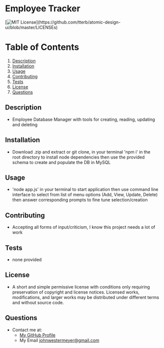 # Employee Tracker
  [![MIT License](https://img.shields.io/apm/l/atomic-design-ui.svg?)](https://github.com/tterb/atomic-design-ui/blob/master/LICENSEs)
  # Table of Contents
1. [Description](#description)
2. [Installation](#installation)
3. [Usage](#usage)
4. [Contributing](#contributing)
5. [Tests](#tests)
6. [License](#license)
7. [Questions](#questions)
## Description
* Employee Database Manager with tools for creating, reading, updating and deleting
## Installation
* Download .zip and extract or git clone, in your terminal 'npm i' in the root directory to install node dependencies then use the provided schema to create and populate the DB in MySQL
## Usage
* 'node app.js' in your terminal to start application then use command line interface to select from list of menu options (Add, View, Update, Delete) then answer corresponding prompts to fine tune selection/creation
## Contributing
* Accepting all forms of input/criticism, I know this project needs a lot of work
## Tests
* none provided
## License
* A short and simple permissive license with conditions only requiring preservation of copyright and license notices. Licensed works, modifications, and larger works may be distributed under different terms and without source code.
## Questions
* Contact me at:
  * [My GitHub Profile](https://github.com/johnwestermeyer)
  * My Email johnwestermeyer@gmail.com
